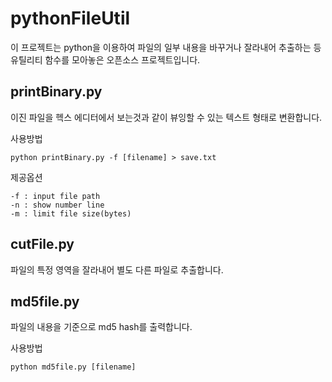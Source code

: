 # pythonFileUtil

이 프로젝트는 python을 이용하여 파일의 일부 내용을 바꾸거나 잘라내어 추출하는 등 유틸리티 함수를 모아놓은 오픈소스 프로젝트입니다.

## printBinary.py

이진 파일을 헥스 에디터에서 보는것과 같이 뷰잉할 수 있는 텍스트 형태로 변환합니다.

사용방법

    python printBinary.py -f [filename] > save.txt

제공옵션

    -f : input file path
    -n : show number line
    -m : limit file size(bytes) 

## cutFile.py

파일의 특정 영역을 잘라내어 별도 다른 파일로 추출합니다.


## md5file.py

파일의 내용을 기준으로 md5 hash를 출력합니다.

사용방법

    python md5file.py [filename]
   
   
   
